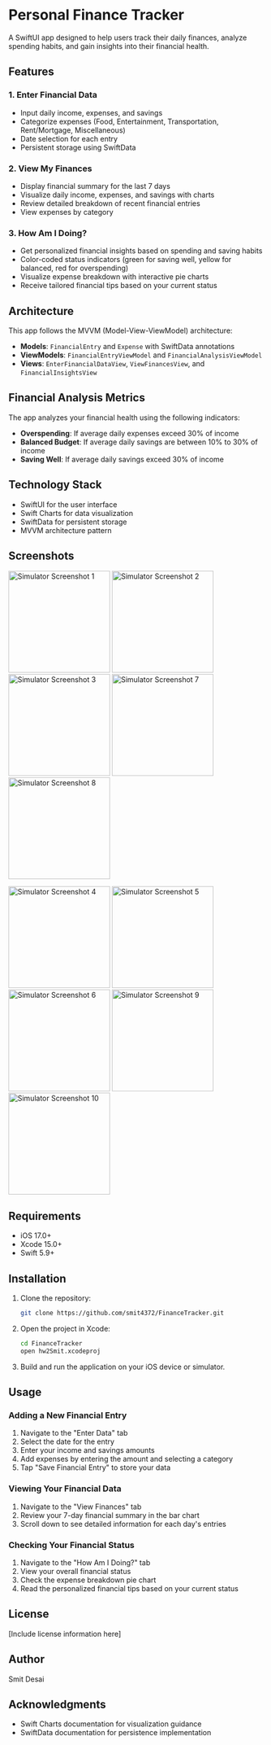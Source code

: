 # Personal Finance Tracker

A SwiftUI app designed to help users track their daily finances, analyze spending habits, and gain insights into their financial health.

## Features

### 1. Enter Financial Data
- Input daily income, expenses, and savings
- Categorize expenses (Food, Entertainment, Transportation, Rent/Mortgage, Miscellaneous)
- Date selection for each entry
- Persistent storage using SwiftData

### 2. View My Finances
- Display financial summary for the last 7 days
- Visualize daily income, expenses, and savings with charts
- Review detailed breakdown of recent financial entries
- View expenses by category

### 3. How Am I Doing?
- Get personalized financial insights based on spending and saving habits
- Color-coded status indicators (green for saving well, yellow for balanced, red for overspending)
- Visualize expense breakdown with interactive pie charts
- Receive tailored financial tips based on your current status

## Architecture

This app follows the MVVM (Model-View-ViewModel) architecture:

- **Models**: `FinancialEntry` and `Expense` with SwiftData annotations
- **ViewModels**: `FinancialEntryViewModel` and `FinancialAnalysisViewModel`
- **Views**: `EnterFinancialDataView`, `ViewFinancesView`, and `FinancialInsightsView`

## Financial Analysis Metrics

The app analyzes your financial health using the following indicators:

- **Overspending**: If average daily expenses exceed 30% of income
- **Balanced Budget**: If average daily savings are between 10% to 30% of income
- **Saving Well**: If average daily savings exceed 30% of income

## Technology Stack

- SwiftUI for the user interface
- Swift Charts for data visualization
- SwiftData for persistent storage
- MVVM architecture pattern

## Screenshots


<p float="left">
  <img src="https://github.com/user-attachments/assets/e34dfe69-a5d5-4311-9557-2e7ce4dab06f" alt="Simulator Screenshot 1" width="200"/>
  <img src="https://github.com/user-attachments/assets/42e8e2be-7447-49fb-9868-a2b6ae40d78c" alt="Simulator Screenshot 2" width="200"/>
  <img src="https://github.com/user-attachments/assets/b2ff803d-c3ee-4c3d-b214-d7b6e26dbdf2" alt="Simulator Screenshot 3" width="200"/>
  <img src="https://github.com/user-attachments/assets/d24624ea-f618-4379-8463-e9467fbba21b" alt="Simulator Screenshot 7" width="200"/>
  <img src="https://github.com/user-attachments/assets/d7a86d75-b7fd-4d84-b1da-5199acd3fc96" alt="Simulator Screenshot 8" width="200"/>
</p>

<p float="left">
  <img src="https://github.com/user-attachments/assets/fdd48aec-9a42-4ddf-93c9-badc1b06b077" alt="Simulator Screenshot 4" width="200"/>
  <img src="https://github.com/user-attachments/assets/d3fc51f4-71ad-4132-b6a8-84e72606ec46" alt="Simulator Screenshot 5" width="200"/>
  <img src="https://github.com/user-attachments/assets/0214363b-1519-4eff-bbef-1b6bfbd510c4" alt="Simulator Screenshot 6" width="200"/>
  <img src="https://github.com/user-attachments/assets/68bbf0f5-3dab-4f14-bb40-71ae57dc09f6" alt="Simulator Screenshot 9" width="200"/>
  <img src="https://github.com/user-attachments/assets/99f7d4e9-be77-4d02-8a07-bff2f132a6be" alt="Simulator Screenshot 10" width="200"/>
</p>

<p float="left">
  
  
</p>

<p float="left">
  
</p>




## Requirements

- iOS 17.0+
- Xcode 15.0+
- Swift 5.9+

## Installation

1. Clone the repository:
   ```bash
   git clone https://github.com/smit4372/FinanceTracker.git
   ```

2. Open the project in Xcode:
   ```bash
   cd FinanceTracker
   open hw2Smit.xcodeproj
   ```

3. Build and run the application on your iOS device or simulator.

## Usage

### Adding a New Financial Entry

1. Navigate to the "Enter Data" tab
2. Select the date for the entry
3. Enter your income and savings amounts
4. Add expenses by entering the amount and selecting a category
5. Tap "Save Financial Entry" to store your data

### Viewing Your Financial Data

1. Navigate to the "View Finances" tab
2. Review your 7-day financial summary in the bar chart
3. Scroll down to see detailed information for each day's entries

### Checking Your Financial Status

1. Navigate to the "How Am I Doing?" tab
2. View your overall financial status
3. Check the expense breakdown pie chart
4. Read the personalized financial tips based on your current status

## License

[Include license information here]

## Author

Smit Desai

## Acknowledgments

- Swift Charts documentation for visualization guidance
- SwiftData documentation for persistence implementation

